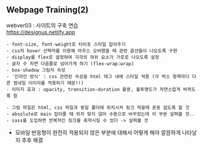 ## Webpage Training(2)

webver03 : 사이트의 구축 연습 <br/>
https://designus.netlify.app
```
- font-size, font-weight로 타이포 스타일 잡아주기
- css의 hover 선택자를 이용해 마우스 오버했을 때 관련 옵션들이 나오도록 구현
- display를 flex로 설정하여 각각의 하위 요소가 가로로 나오도록 설정
- 글자 수 차면 다음줄로 넘어가게 하기 (flex-wrap:wrap)
- box-shadow 그림자 속성
- '인라인 방식' : css 관련된 속성을 html 태그 내에 스타일 적용 (각 박스 항목마다 다른 썸네일 이미지를 적용하기 때문!!)
- 이미지 효과 : opacity, transition-duration 활용, 불투명도가 자연스럽게 바뀌도록 함

- 그림 파일은 html, css 파일과 동일 폴더에 위치시켜 링크 적을때 혼동 없도록 할 것
- absolute로 main 잡아줄 때 위치 맞지 않아 수동으로 바꾸었는데 이 부분 살펴볼 것..
- sass를 도입하면 반복적인 링크를 축약시킬 수 있다 -> 살펴볼 것
```
- 모바일 반응형이 완전히 적용되지 않은 부분에 대해서 어떻게 해야 깔끔하게 나타날지 추후 해결
